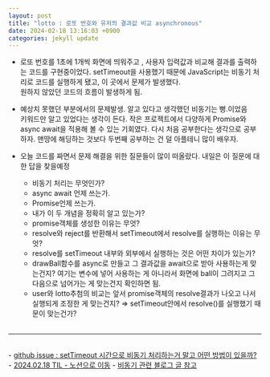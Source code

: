 ```yaml
---
layout: post
title: "lotto : 로또 번호와 유저의 결과값 비교 asynchronous"
date: 2024-02-18 13:16:03 +0900
categories: jekyll update
---
```


- 로또 번호를 1초에 1개씩 화면에 띄워주고 , 사용자 입력값과 비교해 결과를 출력하는 코드를 구현중이었다.
  setTimeout을 사용했기 때문에 JavaScript는 비동기 처리로 코드를 실행하게 됐고, 이 곳에서 문제가 발생했다.<br>
  원하지 않았던 코드의 흐름이 발생하게 됨.<br> 

- 예상치 못했던 부분에서의 문제발생. 알고 있다고 생각했던 비동기는 뻥.이었음<br>
  키워드만 알고 있었다는 생각이 든다. 작은 프로젝트에서 다양하게 Promise와 async await을 적용해 볼 수 있는 기회였다. 다시 처음 공부한다는 생각으로 공부하자. 맨땅에 해딩하는 것보다 두번째 공부하는 건 덜 아플테니 많이 배우자.<br>

- 오늘 코드를 짜면서 문제 해결을 위한 질문들이 많이 떠올랐다. 내일은 이 질문에 대한 답을 찾을예정
  - 비동기 처리는 무엇인가?
  - async await 언제 쓰는가.
  - Promise언제 쓰는가.
  - 내가 이 두 개념을 정확히 알고 있는가?
  - promise객체를 생성한 이유는 무엇?
  - resolve와 reject를 반환해서 setTimeout에서 resolve를 실행하는 이유는 무엇?
  - resolve를 setTimeout 내부와 외부에서 실행하는 것은 어떤 차이가 있는가?
  - drawBall함수를 async로 만들고 그 결과값을 await으로 받아 사용하는게 맞는건지?
    여기는 변수에 넣어 사용하는 게 아니라서 화면에 ball이 그려지고 그 다음으로 넘어가는 게 맞는건지 확인하면 됨.
  - user와 lotto추첨의 비교는 앞서 promise객체의 resolve결과가 나오고 나서 실행되게 조정한 게 맞는건지? ⇒ setTimeout안에서 resolve()를 실행했기 때문이 맞는건가?
  <br>
-------------------------------
  <br>
- <a href='https://github.com/J-SoYoung/Collection-JavaScript-toyProjects/issues/69#issue-2140748100' target="_blank">github issue : setTimeout 시간으로 비동기 처리하는거 말고 어떤 방법이 있을까?</a>
- <a href='https://github.com/J-SoYoung/Collection-JavaScript-toyProjects/commit/d27d8a0a317ec27aa842018217d80ed0f3bcee2b' target='_blank'>  2024.02.18 TIL - 노션으로 이동</a>
- <a href='https://inpa.tistory.com/entry/JS-%F0%9F%93%9A-%EB%B9%84%EB%8F%99%EA%B8%B0%EC%B2%98%EB%A6%AC-Promise#promise.reject' targer='_blank'>비동기 관련 블로그 글 참고</a>
